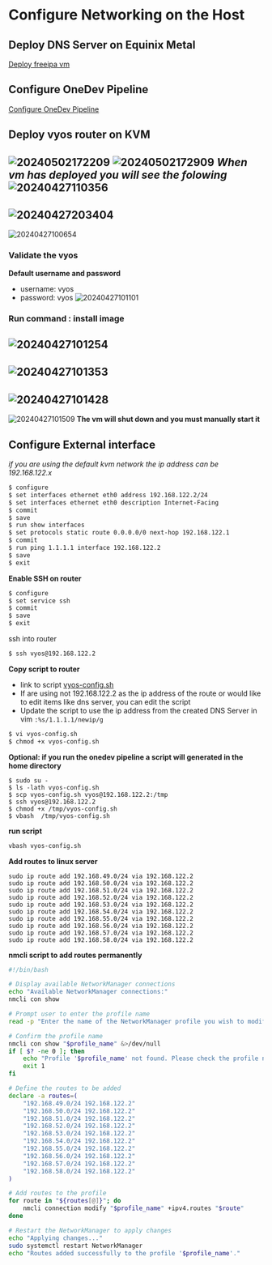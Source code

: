 # Configure Networking on the Host

## Deploy DNS Server on Equinix Metal
[Deploy freeipa vm](https://tosin2013.github.io/qubinode_navigator/plugins/onedev-kcli-pipelines.html)

## Configure OneDev Pipeline
[Configure OneDev Pipeline](https://tosin2013.github.io/qubinode_navigator/plugins/onedev-kcli-pipelines.html)



## Deploy vyos router on KVM
![20240502172209](https://i.imgur.com/1hinPuI.png)
![20240502172909](https://i.imgur.com/X7ULdH6.png)
*When vm has deployed you will see the folowing*
![20240427110356](https://i.imgur.com/PdnTynQ.png)
---
![20240427203404](https://i.imgur.com/IIq2kZI.png)
---
![20240427100654](https://i.imgur.com/aAmRFWl.png)
### Validate the vyos
**Default username and password**
* username: vyos
* password: vyos
![20240427101101](https://i.imgur.com/FA2rwXB.png)
### Run command : install image
![20240427101254](https://i.imgur.com/7yLOY8J.png)
---
![20240427101353](https://i.imgur.com/vmXQ8TE.png)
---
![20240427101428](https://i.imgur.com/PHT8DFo.png)
---
![20240427101509](https://i.imgur.com/Tp970x3.png)
**The vm will shut down and you must manually start it**

## Configure External interface
*if you are using the default kvm network the ip address can be 192.168.122.x*
```bash
$ configure
$ set interfaces ethernet eth0 address 192.168.122.2/24
$ set interfaces ethernet eth0 description Internet-Facing
$ commit
$ save
$ run show interfaces
$ set protocols static route 0.0.0.0/0 next-hop 192.168.122.1
$ commit 
$ run ping 1.1.1.1 interface 192.168.122.2
$ save 
$ exit 
```

**Enable SSH on router**
```bash
$ configure 
$ set service ssh
$ commit 
$ save
$ exit
``` 

ssh into router
```bash
$ ssh vyos@192.168.122.2
```


**Copy script to router**
* link to script [vyos-config.sh](https://github.com/tosin2013/demo-virt/blob/rhpds/demo.redhat.com/vyos-config-1.5.sh)
* If are using not 192.168.122.2 as the ip address of the route or would like to edit items like dns server, you can edit the script
* Update the script to use the ip address from the created DNS Server in vim `:%s/1.1.1.1/newip/g`
```bash
$ vi vyos-config.sh
$ chmod +x vyos-config.sh
```

**Optional: if you run the onedev pipeline a script will generated in the home directory**
```
$ sudo su - 
$ ls -lath vyos-config.sh 
$ scp vyos-config.sh vyos@192.168.122.2:/tmp
$ ssh vyos@192.168.122.2
$ chmod +x /tmp/vyos-config.sh
$ vbash  /tmp/vyos-config.sh 
```

**run script**
```bash
vbash vyos-config.sh
```

**Add routes to linux server**
```
sudo ip route add 192.168.49.0/24 via 192.168.122.2
sudo ip route add 192.168.50.0/24 via 192.168.122.2
sudo ip route add 192.168.51.0/24 via 192.168.122.2
sudo ip route add 192.168.52.0/24 via 192.168.122.2
sudo ip route add 192.168.53.0/24 via 192.168.122.2
sudo ip route add 192.168.54.0/24 via 192.168.122.2
sudo ip route add 192.168.55.0/24 via 192.168.122.2
sudo ip route add 192.168.56.0/24 via 192.168.122.2
sudo ip route add 192.168.57.0/24 via 192.168.122.2
sudo ip route add 192.168.58.0/24 via 192.168.122.2
```

**nmcli script to add routes permanently**
```bash
#!/bin/bash

# Display available NetworkManager connections
echo "Available NetworkManager connections:"
nmcli con show

# Prompt user to enter the profile name
read -p "Enter the name of the NetworkManager profile you wish to modify select virbr0: " profile_name

# Confirm the profile name
nmcli con show "$profile_name" &>/dev/null
if [ $? -ne 0 ]; then
    echo "Profile '$profile_name' not found. Please check the profile name and try again."
    exit 1
fi

# Define the routes to be added
declare -a routes=(
    "192.168.49.0/24 192.168.122.2"
    "192.168.50.0/24 192.168.122.2"
    "192.168.51.0/24 192.168.122.2"
    "192.168.52.0/24 192.168.122.2"
    "192.168.53.0/24 192.168.122.2"
    "192.168.54.0/24 192.168.122.2"
    "192.168.55.0/24 192.168.122.2"
    "192.168.56.0/24 192.168.122.2"
    "192.168.57.0/24 192.168.122.2"
    "192.168.58.0/24 192.168.122.2"
)

# Add routes to the profile
for route in "${routes[@]}"; do
    nmcli connection modify "$profile_name" +ipv4.routes "$route"
done

# Restart the NetworkManager to apply changes
echo "Applying changes..."
sudo systemctl restart NetworkManager
echo "Routes added successfully to the profile '$profile_name'."
```
